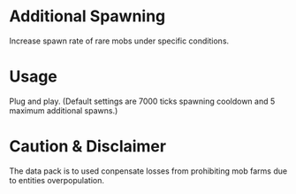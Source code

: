 # Additional Spawning
Increase spawn rate of rare mobs under specific conditions.

# Usage
Plug and play. (Default settings are 7000 ticks spawning cooldown and 5 maximum additional spawns.)

# Caution & Disclaimer
The data pack is to used conpensate losses from prohibiting mob farms due to entities overpopulation.
